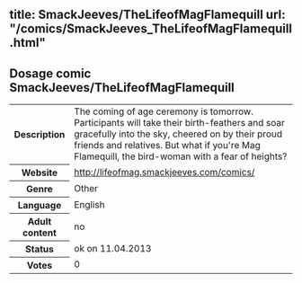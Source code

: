 title: SmackJeeves/TheLifeofMagFlamequill
url: "/comics/SmackJeeves_TheLifeofMagFlamequill.html"
---
Dosage comic SmackJeeves/TheLifeofMagFlamequill
-----------------------------------------

<table class="comicinfo">
<tr>
<th>Description</th><td>The coming of age ceremony is tomorrow. Participants will take their birth-feathers and soar gracefully into the sky, cheered on by their proud friends and relatives. But what if you're Mag Flamequill, the bird-woman with a fear of heights?</td>
</tr>
<tr>
<th>Website</th><td><a href="http://lifeofmag.smackjeeves.com/comics/">http://lifeofmag.smackjeeves.com/comics/</a></td>
</tr>
<tr>
<th>Genre</th><td>Other</td>
</tr>
<tr>
<th>Language</th><td>English</td>
</tr>
<tr>
<th>Adult content</th><td>no</td>
</tr>
<tr>
<th>Status</th><td>ok on 11.04.2013</td>
</tr>
<tr>
<th>Votes</th><td>0</div></td>
</tr>
</table>
